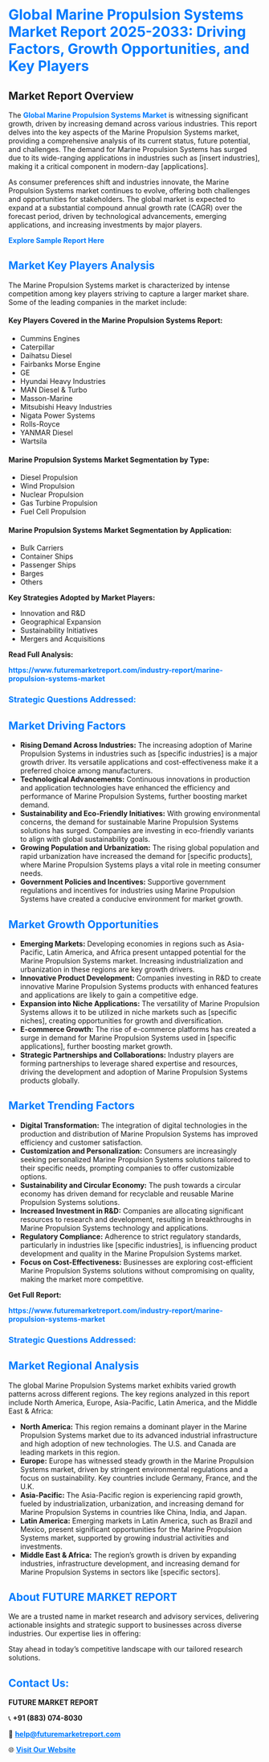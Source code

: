 <h1 style="color: #007BFF;">Global Marine Propulsion Systems Market Report 2025-2033: Driving Factors, Growth Opportunities, and Key Players</h1>

<section id="overview">
<h2>Market Report Overview</h2>
<p>The <a href="https://www.futuremarketreport.com/industry-report/marine-propulsion-systems-market" style="color: #007BFF; text-decoration: none;"><strong>Global Marine Propulsion Systems Market</strong></a> is witnessing significant growth, driven by increasing demand across various industries. This report delves into the key aspects of the Marine Propulsion Systems market, providing a comprehensive analysis of its current status, future potential, and challenges. The demand for Marine Propulsion Systems has surged due to its wide-ranging applications in industries such as [insert industries], making it a critical component in modern-day [applications].</p>
<p>As consumer preferences shift and industries innovate, the Marine Propulsion Systems market continues to evolve, offering both challenges and opportunities for stakeholders. The global market is expected to expand at a substantial compound annual growth rate (CAGR) over the forecast period, driven by technological advancements, emerging applications, and increasing investments by major players.</p>
</section>

<section id="overview">
<p><a href="https://www.futuremarketreport.com/request-sample/reportId=91667" style="color: #007BFF; text-decoration: none;"><strong>Explore Sample Report Here</strong></a></p>
</section>

<section id="key-players">
<h2 style="color: #007BFF;">Market Key Players Analysis</h2>
<p>The Marine Propulsion Systems market is characterized by intense competition among key players striving to capture a larger market share. Some of the leading companies in the market include:</p>
<h4>Key Players Covered in the Marine Propulsion Systems Report:</h4>
<ul><li>Cummins Engines</li><li>Caterpillar</li><li>Daihatsu Diesel</li><li>Fairbanks Morse Engine</li><li>GE</li><li>Hyundai Heavy Industries</li><li>MAN Diesel &amp; Turbo</li><li>Masson-Marine</li><li>Mitsubishi Heavy Industries</li><li>Nigata Power Systems</li><li>Rolls-Royce</li><li>YANMAR Diesel</li><li>Wartsila</li></ul>
<h4>Marine Propulsion Systems Market Segmentation by Type:</h4>
<ul><li>Diesel Propulsion</li><li>Wind Propulsion</li><li>Nuclear Propulsion</li><li>Gas Turbine Propulsion</li><li>Fuel Cell Propulsion</li></ul>

<h4>Marine Propulsion Systems Market Segmentation by Application:</h4>
<ul><li>Bulk Carriers</li><li>Container Ships</li><li>Passenger Ships</li><li>Barges</li><li>Others</li></ul>
<p><strong>Key Strategies Adopted by Market Players:</strong></p>
<ul>
<li>Innovation and R&D</li>
<li>Geographical Expansion</li>
<li>Sustainability Initiatives</li>
<li>Mergers and Acquisitions</li>
</ul>
</section>

<section>
<p><strong>Read Full Analysis: </strong></p><a href="https://www.futuremarketreport.com/industry-report/marine-propulsion-systems-market" style="color: #007BFF; text-decoration: none;"><strong>https://www.futuremarketreport.com/industry-report/marine-propulsion-systems-market</strong></a>
<h3 style="color: #007BFF;">Strategic Questions Addressed:</h3>
</section>

<section id="driving-factors">
<h2 style="color: #007BFF;">Market Driving Factors</h2>
<ul>
<li><strong>Rising Demand Across Industries:</strong> The increasing adoption of Marine Propulsion Systems in industries such as [specific industries] is a major growth driver. Its versatile applications and cost-effectiveness make it a preferred choice among manufacturers.</li>
<li><strong>Technological Advancements:</strong> Continuous innovations in production and application technologies have enhanced the efficiency and performance of Marine Propulsion Systems, further boosting market demand.</li>
<li><strong>Sustainability and Eco-Friendly Initiatives:</strong> With growing environmental concerns, the demand for sustainable Marine Propulsion Systems solutions has surged. Companies are investing in eco-friendly variants to align with global sustainability goals.</li>
<li><strong>Growing Population and Urbanization:</strong> The rising global population and rapid urbanization have increased the demand for [specific products], where Marine Propulsion Systems plays a vital role in meeting consumer needs.</li>
<li><strong>Government Policies and Incentives:</strong> Supportive government regulations and incentives for industries using Marine Propulsion Systems have created a conducive environment for market growth.</li>
</ul>
</section>

<section id="growth-opportunities">
<h2 style="color: #007BFF;">Market Growth Opportunities</h2>
<ul>
<li><strong>Emerging Markets:</strong> Developing economies in regions such as Asia-Pacific, Latin America, and Africa present untapped potential for the Marine Propulsion Systems market. Increasing industrialization and urbanization in these regions are key growth drivers.</li>
<li><strong>Innovative Product Development:</strong> Companies investing in R&D to create innovative Marine Propulsion Systems products with enhanced features and applications are likely to gain a competitive edge.</li>
<li><strong>Expansion into Niche Applications:</strong> The versatility of Marine Propulsion Systems allows it to be utilized in niche markets such as [specific niches], creating opportunities for growth and diversification.</li>
<li><strong>E-commerce Growth:</strong> The rise of e-commerce platforms has created a surge in demand for Marine Propulsion Systems used in [specific applications], further boosting market growth.</li>
<li><strong>Strategic Partnerships and Collaborations:</strong> Industry players are forming partnerships to leverage shared expertise and resources, driving the development and adoption of Marine Propulsion Systems products globally.</li>
</ul>
</section>

<section id="trending-factors">
<h2 style="color: #007BFF;">Market Trending Factors</h2>
<ul>
<li><strong>Digital Transformation:</strong> The integration of digital technologies in the production and distribution of Marine Propulsion Systems has improved efficiency and customer satisfaction.</li>
<li><strong>Customization and Personalization:</strong> Consumers are increasingly seeking personalized Marine Propulsion Systems solutions tailored to their specific needs, prompting companies to offer customizable options.</li>
<li><strong>Sustainability and Circular Economy:</strong> The push towards a circular economy has driven demand for recyclable and reusable Marine Propulsion Systems solutions.</li>
<li><strong>Increased Investment in R&D:</strong> Companies are allocating significant resources to research and development, resulting in breakthroughs in Marine Propulsion Systems technology and applications.</li>
<li><strong>Regulatory Compliance:</strong> Adherence to strict regulatory standards, particularly in industries like [specific industries], is influencing product development and quality in the Marine Propulsion Systems market.</li>
<li><strong>Focus on Cost-Effectiveness:</strong> Businesses are exploring cost-efficient Marine Propulsion Systems solutions without compromising on quality, making the market more competitive.</li>
</ul>
</section>

<section>
<p><strong>Get Full Report: </strong></p><a href="https://www.futuremarketreport.com/industry-report/marine-propulsion-systems-market" style="color: #007BFF; text-decoration: none;"><strong>https://www.futuremarketreport.com/industry-report/marine-propulsion-systems-market</strong></a>
<h3 style="color: #007BFF;">Strategic Questions Addressed:</h3>
</section>


<section id="regional-analysis">
<h2 style="color: #007BFF;">Market Regional Analysis</h2>
<p>The global Marine Propulsion Systems market exhibits varied growth patterns across different regions. The key regions analyzed in this report include North America, Europe, Asia-Pacific, Latin America, and the Middle East & Africa:</p>
<ul>
<li><strong>North America:</strong> This region remains a dominant player in the Marine Propulsion Systems market due to its advanced industrial infrastructure and high adoption of new technologies. The U.S. and Canada are leading markets in this region.</li>
<li><strong>Europe:</strong> Europe has witnessed steady growth in the Marine Propulsion Systems market, driven by stringent environmental regulations and a focus on sustainability. Key countries include Germany, France, and the U.K.</li>
<li><strong>Asia-Pacific:</strong> The Asia-Pacific region is experiencing rapid growth, fueled by industrialization, urbanization, and increasing demand for Marine Propulsion Systems in countries like China, India, and Japan.</li>
<li><strong>Latin America:</strong> Emerging markets in Latin America, such as Brazil and Mexico, present significant opportunities for the Marine Propulsion Systems market, supported by growing industrial activities and investments.</li>
<li><strong>Middle East & Africa:</strong> The region’s growth is driven by expanding industries, infrastructure development, and increasing demand for Marine Propulsion Systems in sectors like [specific sectors].</li>
</ul>
</section>

<footer>
<h2 style="color: #007BFF;">About FUTURE MARKET REPORT</h2>
<p>We are a trusted name in market research and advisory services, delivering actionable insights and strategic support to businesses across diverse industries. Our expertise lies in offering:</p>

<p>Stay ahead in today’s competitive landscape with our tailored research solutions.</p>

<h2 style="color: #007BFF;">Contact Us:</h2>
<p><strong>FUTURE MARKET REPORT</strong></p>
<p>📞 <strong>+91 (883) 074-8030</strong></p>
<p>📧 <strong><a href="mailto:help@futuremarketreport.com" style="color: #007BFF;">help@futuremarketreport.com</a></strong></p>
<p>🌐 <strong><a href="https://www.futuremarketreport.com/" style="color: #007BFF;">Visit Our Website</a></strong></p>
</footer>